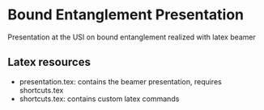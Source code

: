 # Bound Entanglement Presentation

Presentation at the USI on bound entanglement realized with latex beamer

## Latex resources

* presentation.tex: contains the beamer presentation, requires shortcuts.tex
* shortcuts.tex: contains custom latex commands
